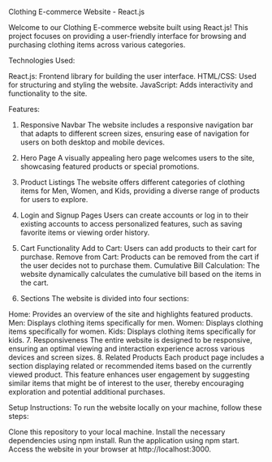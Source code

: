 Clothing E-commerce Website - React.js

Welcome to our Clothing E-commerce website built using React.js! This project focuses on providing a user-friendly interface for browsing and purchasing clothing items across various categories.

Technologies Used:

React.js: Frontend library for building the user interface.
HTML/CSS: Used for structuring and styling the website.
JavaScript: Adds interactivity and functionality to the site.

Features:
1. Responsive Navbar
The website includes a responsive navigation bar that adapts to different screen sizes, ensuring ease of navigation for users on both desktop and mobile devices.

2. Hero Page
A visually appealing hero page welcomes users to the site, showcasing featured products or special promotions.

3. Product Listings
The website offers different categories of clothing items for Men, Women, and Kids, providing a diverse range of products for users to explore.

4. Login and Signup Pages
Users can create accounts or log in to their existing accounts to access personalized features, such as saving favorite items or viewing order history.

5. Cart Functionality
Add to Cart: Users can add products to their cart for purchase.
Remove from Cart: Products can be removed from the cart if the user decides not to purchase them.
Cumulative Bill Calculation: The website dynamically calculates the cumulative bill based on the items in the cart.
6. Sections
The website is divided into four sections:

Home: Provides an overview of the site and highlights featured products.
Men: Displays clothing items specifically for men.
Women: Displays clothing items specifically for women.
Kids: Displays clothing items specifically for kids.
7. Responsiveness
The entire website is designed to be responsive, ensuring an optimal viewing and interaction experience across various devices and screen sizes.
8. Related Products
Each product page includes a section displaying related or recommended items based on the currently viewed product. This feature enhances user engagement by suggesting similar items that might be of interest to the user, thereby encouraging exploration and potential additional purchases.


Setup Instructions:
To run the website locally on your machine, follow these steps:

Clone this repository to your local machine.
Install the necessary dependencies using npm install.
Run the application using npm start.
Access the website in your browser at http://localhost:3000.

